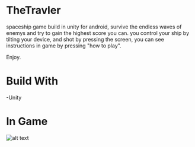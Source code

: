 # TheTravler

spaceship game build in unity for android, survive the endless waves of enemys and try to gain the highest score
you can.
you control your ship by tilting your device, and shot by pressing the screen, you can see instructions in game by pressing "how to play".

Enjoy.

# Build With

-Unity

# In Game

![alt text](https://github.com/dailies/TheTravler/blob/master/Menu.JPG)
